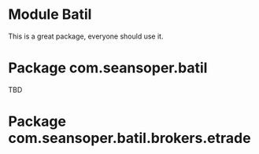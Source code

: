 # Module Batil

This is a great package, everyone should use it.

# Package com.seansoper.batil

TBD

# Package com.seansoper.batil.brokers.etrade